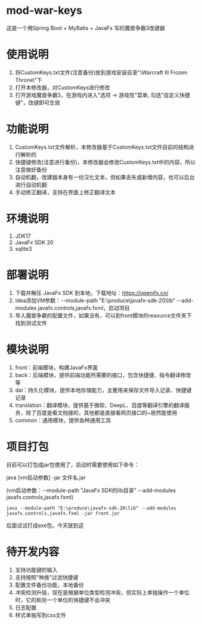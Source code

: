 # mod-war-keys

这是一个用Spring Boot + MyBatis + JavaFx 写的魔兽争霸3改键器

# 使用说明

1. 将CustomKeys.txt文件(注意备份)放到游戏安装目录"\\Warcraft III Frozen Throne\\"下
2. 打开本修改器，对CustomKeys进行修改
3. 打开游戏魔兽争霸3，在游戏内进入"选项 -> 游戏性"菜单, 勾选"自定义快捷键"，改键即可生效

# 功能说明

1. CustomKeys.txt文件解析，本修改器基于CustomKeys.txt文件目前的结构进行解析的
2. 快捷键修改(注意进行备份)，本修改器会修改CustomKeys.txt中的内容，所以注意做好备份
3. 自动机翻，改建器本身有一份汉化文本，但如果丢失或新增内容，也可以后台进行自动机翻
4. 手动修正翻译，支持在界面上修正翻译文本

# 环境说明

1. JDK17
2. JavaFx SDK 20
3. sqlite3

# 部署说明

1. 下载并解压 JavaFx SDK 到本地，下载地址：https://openjfx.cn/
2. Idea添加VM参数：--module-path "E:\produce\javafx-sdk-20\lib" --add-modules javafx.controls,javafx.fxml，启动项目
3. 导入魔兽争霸的配置文件，如果没有，可以到front模块的resource文件夹下找到测试文件

# 模块说明

1. front：前端模块，构建JavaFx界面
2. back：后端模块，提供前端功能所需要的接口，包含快捷键、指令翻译修改等
3. dal：持久化模块，提供本地存储能力，主要用来保存文件导入记录、快捷键记录
4. translation：翻译模块，提供基于微软、DeepL、百度等翻译引擎的翻译服务，除了百度是看文档接的，其他都是直接看网页接口的~居然能使用
5. common：通用模块，提供各种通用工具

# 项目打包

目前可以打包成jar包使用了，启动时需要使用如下命令：

java [vm启动参数] -jar 文件名.jar

(vm启动参数：--module-path "JavaFx SDK的lib目录" --add-modules javafx.controls,javafx.fxml)

```shell
java --module-path "E:\produce\javafx-sdk-20\lib" --add-modules javafx.controls,javafx.fxml -jar front.jar
```

后面试试打成exe包，今天就到这

# 待开发内容

1. 支持功能键的输入
2. 支持按照"种族"过滤快捷键
3. 配置文件备份功能，本地备份
4. 冲突检测升级，现在是根据单位类型检测冲突，但实际上单独操作一个单位时，它的和另一个单位的快捷键不会冲突
5. 日志配置
6. 样式单独写到css文件